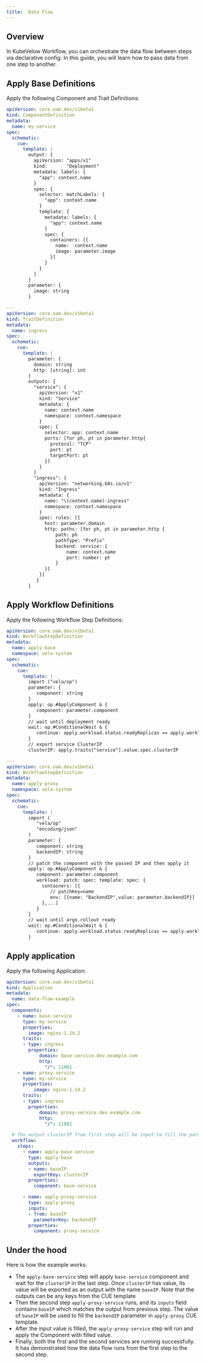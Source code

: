 ```yaml
---
title:  Data Flow
---
```


## Overview

In KubeVelow Workflow, you can orchestrate the data flow between steps via declarative config.
In this guide, you will learn how to pass data from one step to another.

## Apply Base Definitions

Apply the following Component and Trait Definitions:

```yaml
apiVersion: core.oam.dev/v1beta1
kind: ComponentDefinition
metadata:
  name: my-service
spec:
  schematic:
    cue:
      template: |
        output: {
          apiVersion: "apps/v1"
          kind:       "Deployment"
          metadata: labels: {
            "app": context.name
          }
          spec: {
            selector: matchLabels: {
              "app": context.name
            }
            template: {
              metadata: labels: {
                "app": context.name
              }
              spec: {
                containers: [{
                  name:  context.name
                  image: parameter.image
                }]
              }
            }
          }
        }
        parameter: {
          image: string
        }

---
apiVersion: core.oam.dev/v1beta1
kind: TraitDefinition
metadata:
  name: ingress
spec:
  schematic:
    cue:
      template: |
        parameter: {
          domain: string
          http: [string]: int
        }
        outputs: {
          "service": {
            apiVersion: "v1"
            kind: "Service"
            metadata: {
              name: context.name
              namespace: context.namespace
            }
            spec: {
              selector: app: context.name
              ports: [for ph, pt in parameter.http{
                protocol: "TCP"
                port: pt
                targetPort: pt
              }]
            }
          }
          "ingress": {
            apiVersion: "networking.k8s.io/v1"
            kind: "Ingress"
            metadata: {
              name: "\(context.name)-ingress"
              namespace: context.namespace
            }
            spec: rules: [{
              host: parameter.domain
              http: paths: [for ph, pt in parameter.http {
                  path: ph
                  pathType: "Prefix"
                  backend: service: {
                      name: context.name
                      port: number: pt
                  }
              }]
            }]
           }
        }
```


## Apply Workflow Definitions

Apply the following Workflow Step Definitions:

```yaml
apiVersion: core.oam.dev/v1beta1
kind: WorkflowStepDefinition
metadata:
  name: apply-base
  namespace: vela-system
spec:
  schematic:
    cue:
      template: |
        import ("vela/op")
        parameter: {
           component: string
        }
        apply: op.#ApplyComponent & {
           component: parameter.component
        }
        // wait until deployment ready
        wait: op.#ConditionalWait & {
           continue: apply.workload.status.readyReplicas == apply.workload.status.replicas && apply.workload.status.observedGeneration == apply.workload.metadata.generation
        }
        // export service ClusterIP
        clusterIP: apply.traits["service"].value.spec.clusterIP

---
apiVersion: core.oam.dev/v1beta1
kind: WorkflowStepDefinition
metadata:
  name: apply-proxy
  namespace: vela-system
spec:
  schematic:
    cue:
      template: |
        import (
           "vela/op"
           "encoding/json"
        )
        parameter: {
           component: string
           backendIP: string
        }
        // patch the component with the passed IP and then apply it
        apply: op.#ApplyComponent & {
           component: parameter.component
           workload: patch: spec: template: spec: {
             containers: [{
                // patchKey=name
                env: [{name: "BackendIP",value: parameter.backendIP}]
             },...]
           }
        }
        // wait until argo.rollout ready
        wait: op.#ConditionalWait & {
           continue: apply.workload.status.readyReplicas == apply.workload.status.replicas && apply.workload.status.observedGeneration == apply.workload.metadata.generation
        }
```


## Apply application

Apply the following Application:

```yaml
apiVersion: core.oam.dev/v1beta1
kind: Application
metadata:
  name: data-flow-example
spec:
  components:
    - name: base-service
      type: my-service
      properties:
        image: nginx:1.14.2
      traits:
      - type: ingress
        properties:
            domain: base-service.dev.example.com
            http:
              "/": 11001
    - name: proxy-service
      type: my-service
      properties:
          image: nginx:1.14.2
      traits:
      - type: ingress
        properties:
            domain: proxy-service.dev.example.com
            http:
              "/": 11002

  # The output clusterIP from first step will be input to fill the parameters of the second step
  workflow:
    steps:
      - name: apply-base-service
        type: apply-base
        outputs:
        - name: baseIP
          exportKey: clusterIP
        properties:
          component: base-service

      - name: apply-proxy-service
        type: apply-proxy
        inputs:
        - from: baseIP
          parameterKey: backendIP
        properties:
          component: proxy-service
```

## Under the hood

Here is how the example works:
- The `apply-base-service` step will apply `base-service` component and wait for the `clusterIP` in the last step.
  Once `clusterIP` has value, its value will be exported as an output with the name `baseIP`.
  Note that the outputs can be any keys from the CUE template 
- Then the second step `apply-proxy-service` runs, and its `inputs` field contains `baseIP` which matches the output from previous step.
  The value of `baseIP` will be used to fill the `backendIP` parameter in `apply-proxy` CUE template.
- After the input value is filled, the `apply-proxy-service` step will run and apply the Component with filled value.
- Finally, both the first and the second services are running successfully.
  It has demonstrated how the data flow runs from the first step to the second step.

